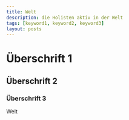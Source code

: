 ```yaml
---
title: Welt
description: die Holisten aktiv in der Welt
tags: [keyword1, keyword2, keyword3]
layout: posts
---
```

# Überschrift 1

## Überschrift 2

### Überschrift 3

Welt